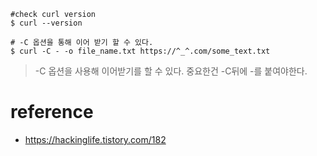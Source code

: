 ```
#check curl version
$ curl --version

# -C 옵션을 통해 이어 받기 할 수 있다.
$ curl -C - -o file_name.txt https://^_^.com/some_text.txt
```
> -C 옵션을 사용해 이어받기를 할 수 있다. 중요한건 -C뒤에 -를 붙여야한다.
> 

# reference 
- https://hackinglife.tistory.com/182

